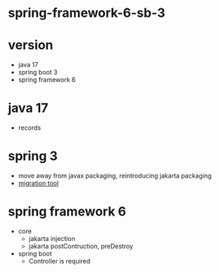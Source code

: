 # spring-framework-6-sb-3

# version
- java 17
- spring boot 3
- spring framework 6

# java 17
- records

# spring 3
- move away from javax packaging, reintroducing jakarta packaging
- [migration tool](https://github.com/spring-projects-experimental/spring-boot-migrator)

# spring framework 6
- core
  - jakarta injection
  - jakarta postContruction, preDestroy
- spring boot
  - Controller is required
